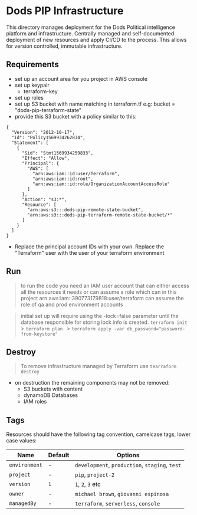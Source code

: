 # Dods PIP Infrastructure

This directory manages deployment for the Dods Political intelligence platform and infrastructure.
Centrally managed and self-documented deployment of new resources and apply CI/CD to the process.
This allows for version controlled, immutable infrastructure.

## Requirements

- set up an account area for you project in AWS console
- set up keypair
  - terraform-key
- set up roles
- set up S3 bucket with name matching in terraform.tf e.g: bucket = "dods-pip-terraform-state"
- provide this S3 bucket with a policy similar to this:

```
{
  "Version": "2012-10-17",
  "Id": "Policy1569934262834",
  "Statement": [
    {
      "Sid": "Stmt1569934259833",
      "Effect": "Allow",
      "Principal": {
        "AWS": [
          "arn:aws:iam::id:user/Terraform",
          "arn:aws:iam::id:root",
          "arn:aws:iam::id:role/OrganizationAccountAccessRole"
        ]
      },
      "Action": "s3:*",
      "Resource": [
        "arn:aws:s3:::dods-pip-remote-state-bucket",
        "arn:aws:s3:::dods-pip-terraform-remote-state-bucket/*"
      ]
    }
  ]
}
```

- Replace the principal account IDs with your own. Replace the "Terraform" user with the user of your terraform environment

## Run

> to run the code you need an IAM user account that can either access all the resources it needs or can assume a role which can
> in this project arn:aws:iam::390773179818:user/terraform can assume the role of qa and prod environment accounts

> initial set up will require using the -lock=false parameter until the database responsible for storing lock info is created.
> `terraform init ` > `terraform plan ` > `terraform apply -var db_password="password-from-keystore" `

## Destroy

> To remove infrastructure managed by Terraform use `tearraform destroy`

- on destruction the remaining components may not be removed:
  - S3 buckets with content
  - dynamoDB Databases
  - IAM roles

## Tags

Resources should have the following tag convention, camelcase tags, lower case values:

| Name          | Default | Options                                        |
| ------------- | ------- | ---------------------------------------------- |
| `environment` | -       | `development`, `production`, `staging`, `test` |
| `project`     | -       | `pip`, `project-2`                             |
| `version`     | `1`     | `1`, `2`, `3` etc                              |
| `owner`       | -       | `michael brown`, `giovanni espinosa`           |
| `managedBy`   | -       | `terraform`, `serverless`, `console`           |
